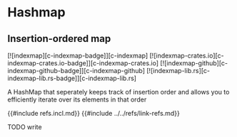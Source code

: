 # Hashmap

## Insertion-ordered map

[![indexmap][c-indexmap-badge]][c-indexmap]
[![indexmap-crates.io][c-indexmap-crates.io-badge]][c-indexmap-crates.io]
[![indexmap-github][c-indexmap-github-badge]][c-indexmap-github]
[![indexmap-lib.rs][c-indexmap-lib.rs-badge]][c-indexmap-lib.rs]

A HashMap that seperately keeps track of insertion order and allows you to efficiently iterate over its elements in that order

{{#include refs.incl.md}}
{{#include ../../refs/link-refs.md}}

<div class="hidden">
TODO write
</div>
